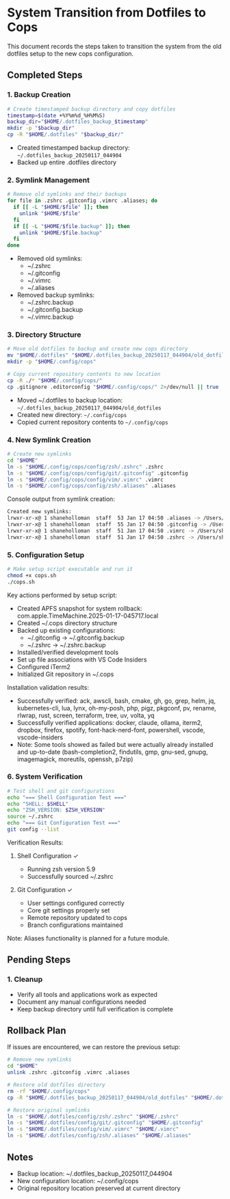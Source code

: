 # System Transition from Dotfiles to Cops

This document records the steps taken to transition the system from the old dotfiles setup to the new cops configuration.

## Completed Steps

### 1. Backup Creation

```bash
# Create timestamped backup directory and copy dotfiles
timestamp=$(date +%Y%m%d_%H%M%S)
backup_dir="$HOME/.dotfiles_backup_$timestamp"
mkdir -p "$backup_dir"
cp -R "$HOME/.dotfiles" "$backup_dir/"
```

- Created timestamped backup directory: `~/.dotfiles_backup_20250117_044904`
- Backed up entire .dotfiles directory

### 2. Symlink Management

```bash
# Remove old symlinks and their backups
for file in .zshrc .gitconfig .vimrc .aliases; do
  if [[ -L "$HOME/$file" ]]; then
    unlink "$HOME/$file"
  fi
  if [[ -L "$HOME/$file.backup" ]]; then
    unlink "$HOME/$file.backup"
  fi
done
```

- Removed old symlinks:
  - ~/.zshrc
  - ~/.gitconfig
  - ~/.vimrc
  - ~/.aliases
- Removed backup symlinks:
  - ~/.zshrc.backup
  - ~/.gitconfig.backup
  - ~/.vimrc.backup

### 3. Directory Structure

```bash
# Move old dotfiles to backup and create new cops directory
mv "$HOME/.dotfiles" "$HOME/.dotfiles_backup_20250117_044904/old_dotfiles"
mkdir -p "$HOME/.config/cops"

# Copy current repository contents to new location
cp -R ./* "$HOME/.config/cops/"
cp .gitignore .editorconfig "$HOME/.config/cops/" 2>/dev/null || true
```

- Moved ~/.dotfiles to backup location: `~/.dotfiles_backup_20250117_044904/old_dotfiles`
- Created new directory: `~/.config/cops`
- Copied current repository contents to `~/.config/cops`

### 4. New Symlink Creation

```bash
# Create new symlinks
cd "$HOME"
ln -s "$HOME/.config/cops/config/zsh/.zshrc" .zshrc
ln -s "$HOME/.config/cops/config/git/.gitconfig" .gitconfig
ln -s "$HOME/.config/cops/config/vim/.vimrc" .vimrc
ln -s "$HOME/.config/cops/config/zsh/.aliases" .aliases
```

Console output from symlink creation:

```sh
Created new symlinks:
lrwxr-xr-x@ 1 shaneholloman  staff  53 Jan 17 04:50 .aliases -> /Users/shaneholloman/.config/cops/config/zsh/.aliases
lrwxr-xr-x@ 1 shaneholloman  staff  55 Jan 17 04:50 .gitconfig -> /Users/shaneholloman/.config/cops/config/git/.gitconfig
lrwxr-xr-x@ 1 shaneholloman  staff  51 Jan 17 04:50 .vimrc -> /Users/shaneholloman/.config/cops/config/vim/.vimrc
lrwxr-xr-x@ 1 shaneholloman  staff  51 Jan 17 04:50 .zshrc -> /Users/shaneholloman/.config/cops/config/zsh/.zshrc
```

### 5. Configuration Setup

```bash
# Make setup script executable and run it
chmod +x cops.sh
./cops.sh
```

Key actions performed by setup script:

- Created APFS snapshot for system rollback: com.apple.TimeMachine.2025-01-17-045717.local
- Created ~/.cops directory structure
- Backed up existing configurations:
  - ~/.gitconfig → ~/.gitconfig.backup
  - ~/.zshrc → ~/.zshrc.backup
- Installed/verified development tools
- Set up file associations with VS Code Insiders
- Configured iTerm2
- Initialized Git repository in ~/.cops

Installation validation results:

- Successfully verified: ack, awscli, bash, cmake, gh, go, grep, helm, jq, kubernetes-cli, lua, lynx, oh-my-posh, php, pigz, pkgconf, pv, rename, rlwrap, rust, screen, terraform, tree, uv, volta, yq
- Successfully verified applications: docker, claude, ollama, iterm2, dropbox, firefox, spotify, font-hack-nerd-font, powershell, vscode, vscode-insiders
- Note: Some tools showed as failed but were actually already installed and up-to-date (bash-completion2, findutils, gmp, gnu-sed, gnupg, imagemagick, moreutils, openssh, p7zip)

### 6. System Verification

```bash
# Test shell and git configurations
echo "=== Shell Configuration Test ==="
echo "SHELL: $SHELL"
echo "ZSH_VERSION: $ZSH_VERSION"
source ~/.zshrc
echo "=== Git Configuration Test ==="
git config --list
```

Verification Results:

1. Shell Configuration ✓
   - Running zsh version 5.9
   - Successfully sourced ~/.zshrc

2. Git Configuration ✓
   - User settings configured correctly
   - Core git settings properly set
   - Remote repository updated to cops
   - Branch configurations maintained

Note: Aliases functionality is planned for a future module.

## Pending Steps

### 1. Cleanup

- Verify all tools and applications work as expected
- Document any manual configurations needed
- Keep backup directory until full verification is complete

## Rollback Plan

If issues are encountered, we can restore the previous setup:

```bash
# Remove new symlinks
cd "$HOME"
unlink .zshrc .gitconfig .vimrc .aliases

# Restore old dotfiles directory
rm -rf "$HOME/.config/cops"
cp -R "$HOME/.dotfiles_backup_20250117_044904/old_dotfiles" "$HOME/.dotfiles"

# Restore original symlinks
ln -s "$HOME/.dotfiles/config/zsh/.zshrc" "$HOME/.zshrc"
ln -s "$HOME/.dotfiles/config/git/.gitconfig" "$HOME/.gitconfig"
ln -s "$HOME/.dotfiles/config/vim/.vimrc" "$HOME/.vimrc"
ln -s "$HOME/.dotfiles/config/zsh/.aliases" "$HOME/.aliases"
```

## Notes

- Backup location: ~/.dotfiles_backup_20250117_044904
- New configuration location: ~/.config/cops
- Original repository location preserved at current directory
